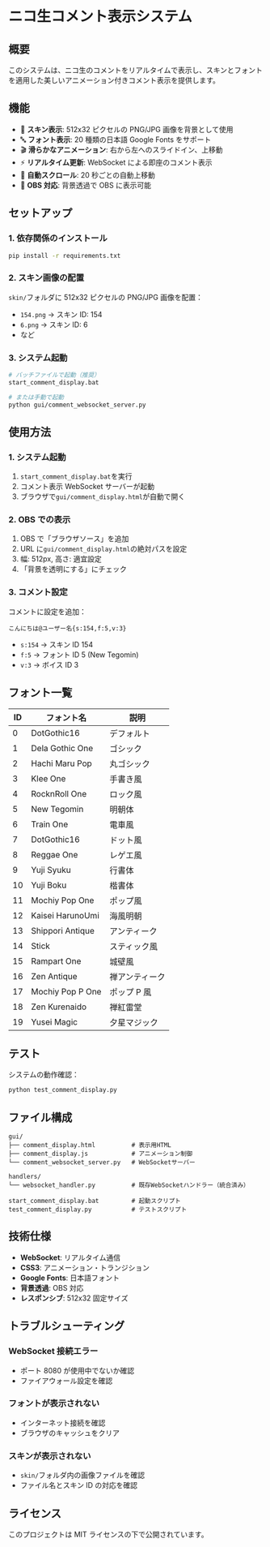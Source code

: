 # ニコ生コメント表示システム

## 概要

このシステムは、ニコ生のコメントをリアルタイムで表示し、スキンとフォントを適用した美しいアニメーション付きコメント表示を提供します。

## 機能

- 🎨 **スキン表示**: 512x32 ピクセルの PNG/JPG 画像を背景として使用
- 🔤 **フォント表示**: 20 種類の日本語 Google Fonts をサポート
- 🎬 **滑らかなアニメーション**: 右から左へのスライドイン、上移動
- ⚡ **リアルタイム更新**: WebSocket による即座のコメント表示
- 🔄 **自動スクロール**: 20 秒ごとの自動上移動
- 🎯 **OBS 対応**: 背景透過で OBS に表示可能

## セットアップ

### 1. 依存関係のインストール

```bash
pip install -r requirements.txt
```

### 2. スキン画像の配置

`skin/`フォルダに 512x32 ピクセルの PNG/JPG 画像を配置：

- `154.png` → スキン ID: 154
- `6.png` → スキン ID: 6
- など

### 3. システム起動

```bash
# バッチファイルで起動（推奨）
start_comment_display.bat

# または手動で起動
python gui/comment_websocket_server.py
```

## 使用方法

### 1. システム起動

1. `start_comment_display.bat`を実行
2. コメント表示 WebSocket サーバーが起動
3. ブラウザで`gui/comment_display.html`が自動で開く

### 2. OBS での表示

1. OBS で「ブラウザソース」を追加
2. URL に`gui/comment_display.html`の絶対パスを設定
3. 幅: 512px, 高さ: 適宜設定
4. 「背景を透明にする」にチェック

### 3. コメント設定

コメントに設定を追加：

```
こんにちは@ユーザー名{s:154,f:5,v:3}
```

- `s:154` → スキン ID 154
- `f:5` → フォント ID 5 (New Tegomin)
- `v:3` → ボイス ID 3

## フォント一覧

| ID  | フォント名       | 説明           |
| --- | ---------------- | -------------- |
| 0   | DotGothic16      | デフォルト     |
| 1   | Dela Gothic One  | ゴシック       |
| 2   | Hachi Maru Pop   | 丸ゴシック     |
| 3   | Klee One         | 手書き風       |
| 4   | RocknRoll One    | ロック風       |
| 5   | New Tegomin      | 明朝体         |
| 6   | Train One        | 電車風         |
| 7   | DotGothic16      | ドット風       |
| 8   | Reggae One       | レゲエ風       |
| 9   | Yuji Syuku       | 行書体         |
| 10  | Yuji Boku        | 楷書体         |
| 11  | Mochiy Pop One   | ポップ風       |
| 12  | Kaisei HarunoUmi | 海風明朝       |
| 13  | Shippori Antique | アンティーク   |
| 14  | Stick            | スティック風   |
| 15  | Rampart One      | 城壁風         |
| 16  | Zen Antique      | 禅アンティーク |
| 17  | Mochiy Pop P One | ポップ P 風    |
| 18  | Zen Kurenaido    | 禅紅雷堂       |
| 19  | Yusei Magic      | 夕星マジック   |

## テスト

システムの動作確認：

```bash
python test_comment_display.py
```

## ファイル構成

```
gui/
├── comment_display.html          # 表示用HTML
├── comment_display.js            # アニメーション制御
└── comment_websocket_server.py   # WebSocketサーバー

handlers/
└── websocket_handler.py          # 既存WebSocketハンドラー（統合済み）

start_comment_display.bat         # 起動スクリプト
test_comment_display.py           # テストスクリプト
```

## 技術仕様

- **WebSocket**: リアルタイム通信
- **CSS3**: アニメーション・トランジション
- **Google Fonts**: 日本語フォント
- **背景透過**: OBS 対応
- **レスポンシブ**: 512x32 固定サイズ

## トラブルシューティング

### WebSocket 接続エラー

- ポート 8080 が使用中でないか確認
- ファイアウォール設定を確認

### フォントが表示されない

- インターネット接続を確認
- ブラウザのキャッシュをクリア

### スキンが表示されない

- `skin/`フォルダ内の画像ファイルを確認
- ファイル名とスキン ID の対応を確認

## ライセンス

このプロジェクトは MIT ライセンスの下で公開されています。
